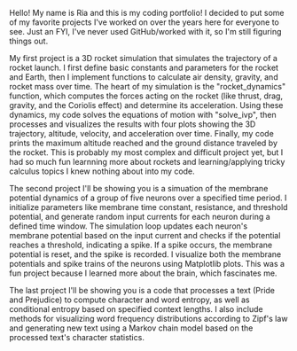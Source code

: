 Hello! My name is Ria and this is my coding portfolio! I decided to put some of my favorite projects I've worked on over the years here for everyone to see. 
Just an FYI, I've never used GitHub/worked with it, so I'm still figuring things out.

My first project is a 3D rocket simulation that simulates the trajectory of a rocket launch. I first define basic constants and parameters for the rocket and Earth, then I implement 
functions to calculate air density, gravity, and rocket mass over time. The heart of my simulation is the "rocket_dynamics" function, which computes the forces acting on the rocket 
(like thrust, drag, gravity, and the Coriolis effect) and determine its acceleration. Using these dynamics, my code solves the equations of motion with "solve_ivp", then processes and 
visualizes the results with four plots showing the 3D trajectory, altitude, velocity, and acceleration over time. Finally, my code prints the maximum altitude reached and the ground 
distance traveled by the rocket. This is probably my most complex and difficult project yet, but I had so much fun learnning more about rockets and learning/applying tricky calculus 
topics I knew nothing about into my code. 

The second project I'll be showing you is a simuation of the membrane potential dynamics of a group of five neurons over a specified time period. I initialize parameters like membrane 
time constant, resistance, and threshold potential, and generate random input currents for each neuron during a defined time window. The simulation loop updates each neuron's membrane 
potential based on the input current and checks if the potential reaches a threshold, indicating a spike. If a spike occurs, the membrane potential is reset, and the spike is recorded. 
I visualize both the membrane potentials and spike trains of the neurons using Matplotlib plots. This was a fun project because I learned  more about the brain, which fascinates me.

The last project I'll be showing you is a code that processes a text (Pride and Prejudice) to compute character and word entropy, as well as conditional entropy based on specified 
context lengths. I also include methods for visualizing word frequency distributions according to Zipf's law and generating new text using a Markov chain model based on the processed 
text's character statistics. 
